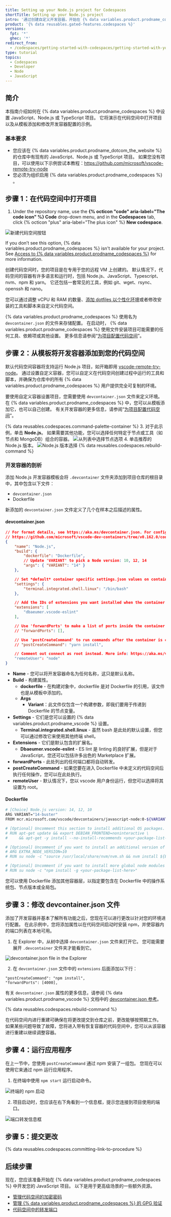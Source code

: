 ```yaml
---
title: Setting up your Node.js project for Codespaces
shortTitle: Setting up your Node.js project
intro: '通过创建自定义开发容器，开始在 {% data variables.product.prodname_codespaces %} 中使用 JavaScript、Node.js 或 TypeScript 项目。'
product: '{% data reusables.gated-features.codespaces %}'
versions:
  fpt: '*'
  ghec: '*'
redirect_from:
  - /codespaces/getting-started-with-codespaces/getting-started-with-your-nodejs-project-in-codespaces
type: tutorial
topics:
  - Codespaces
  - Developer
  - Node
  - JavaScript
---
```




## 简介

本指南介绍如何在 {% data variables.product.prodname_codespaces %} 中设置 JavaScript、Node.js 或 TypeScript 项目。 它将演示在代码空间中打开项目以及从模板添加和修改开发容器配置的示例。

### 基本要求

- 您应该在 {% data variables.product.prodname_dotcom_the_website %} 的仓库中有现有的 JavaScript、Node.js 或 TypeScript 项目。 如果您没有项目，可以使用以下示例尝试本教程：https://github.com/microsoft/vscode-remote-try-node
- 您必须为组织启用 {% data variables.product.prodname_codespaces %} 。

## 步骤 1：在代码空间中打开项目

1. Under the repository name, use the **{% octicon "code" aria-label="The code icon" %} Code** drop-down menu, and in the **Codespaces** tab, click {% octicon "plus" aria-label="The plus icon" %} **New codespace**.

  ![新建代码空间按钮](/assets/images/help/codespaces/new-codespace-button.png)

  If you don’t see this option, {% data variables.product.prodname_codespaces %} isn't available for your project. See [Access to {% data variables.product.prodname_codespaces %}](/codespaces/developing-in-codespaces/creating-a-codespace#access-to-codespaces) for more information.


创建代码空间时，您的项目是在专用于您的远程 VM 上创建的。 默认情况下，代码空间的容器有许多语言和运行时，包括 Node.js、JavaScript、Typescript、nvm、npm 和 yarn。 它还包括一套常见的工具，例如 git、wget、rsync、openssh 和 nano。

您可以通过调整 vCPU 和 RAM 的数量、[添加 dotfiles 以个性化环境](/codespaces/setting-up-your-codespace/personalizing-codespaces-for-your-account)或者修改安装的工具和脚本来自定义代码空间。

{% data variables.product.prodname_codespaces %} 使用名为 `devcontainer.json` 的文件来存储配置。 在启动时， {% data variables.product.prodname_codespaces %} 使用文件安装项目可能需要的任何工具、依赖项或其他设置。 更多信息请参阅“[为项目配置代码空间](/codespaces/setting-up-your-codespace/configuring-codespaces-for-your-project)”。

## 步骤 2：从模板将开发容器添加到您的代码空间

默认代码空间容器将支持运行 Node.js 项目，如开箱即用 [vscode-remote-try-node](https://github.com/microsoft/vscode-remote-try-node)。 通过设置自定义容器，您可以自定义在代码空间创建过程中运行的工具和脚本，并确保为仓库中的所有 {% data variables.product.prodname_codespaces %} 用户提供完全可复制的环境。

要使用自定义容器设置项目，您需要使用 `devcontainer.json` 文件来定义环境。 在 {% data variables.product.prodname_codespaces %} 中，您可以从模板添加它，也可以自己创建。 有关开发容器的更多信息，请参阅“[为项目配置代码空间](/codespaces/setting-up-your-codespace/configuring-codespaces-for-your-project)”。

{% data reusables.codespaces.command-palette-container %}
3. 对于此示例，单击 **Node.js**。  如果需要其他功能，您可以选择任何特定于节点或工具（如节点和 MongoDB）组合的容器。 ![从列表中选择节点选项](/assets/images/help/codespaces/add-node-prebuilt-container.png)
4. 单击推荐的 Node.js 版本。 ![Node.js 版本选择](/assets/images/help/codespaces/add-node-version.png)
{% data reusables.codespaces.rebuild-command %}

### 开发容器的剖析

添加 Node.js 开发容器模板会将 `.devcontainer` 文件夹添加到项目仓库的根目录中，其中包含以下文件：

- `devcontainer.json`
- Dockerfile

新添加的 `devcontainer.json` 文件定义了几个在样本之后描述的属性。

#### devcontainer.json

```json
// For format details, see https://aka.ms/devcontainer.json. For config options, see the README at:
// https://github.com/microsoft/vscode-dev-containers/tree/v0.162.0/containers/javascript-node
{
    "name": "Node.js",
    "build": {
        "dockerfile": "Dockerfile",
        // Update 'VARIANT' to pick a Node version: 10, 12, 14
        "args": { "VARIANT": "14" }
    },

    // Set *default* container specific settings.json values on container create.
    "settings": {
        "terminal.integrated.shell.linux": "/bin/bash"
    },

    // Add the IDs of extensions you want installed when the container is created.
    "extensions": [
        "dbaeumer.vscode-eslint"
    ],

    // Use 'forwardPorts' to make a list of ports inside the container available locally.
    // "forwardPorts": [],

    // Use 'postCreateCommand' to run commands after the container is created.
    // "postCreateCommand": "yarn install",

    // Comment out connect as root instead. More info: https://aka.ms/vscode-remote/containers/non-root.
    "remoteUser": "node"
}
```

- **Name** - 您可以将开发容器命名为任何名称，这只是默认名称。
- **Build** - 构建属性。
  - **dockerfile** - 在构建对象中，dockerfile 是对 Dockerfile 的引用，该文件也是从模板中添加的。
  - **Args**
    - **Variant**：此文件仅包含一个构建参数，即我们要用于传递到 Dockerfile 的节点变量。
- **Settings** - 它们是您可以设置的 {% data variables.product.prodname_vscode %} 设置。
  - **Terminal.integrated.shell.linux** - 虽然 bash 是此处的默认设置，但您可以通过修改它来使用其他终端 shell。
- **Extensions** - 它们是默认包含的扩展名。
  - **Dbaeumer.vscode-eslint** - ES lint 是 linting 的良好扩展，但是对于 JavaScript，您还可以包括许多出色的 Marketplace 扩展。
- **forwardPorts** - 此处列出的任何端口都将自动转发。
- **postCreateCommand** - 如果您要在进入 Dockerfile 中未定义的代码空间后执行任何操作，您可以在此处执行。
- **remoteUser** - 默认情况下，您以 vscode 用户身份运行，但您可以选择将其设置为 root。

#### Dockerfile

```bash
# [Choice] Node.js version: 14, 12, 10
ARG VARIANT="14-buster"
FROM mcr.microsoft.com/vscode/devcontainers/javascript-node:0-${VARIANT}

# [Optional] Uncomment this section to install additional OS packages.
# RUN apt-get update && export DEBIAN_FRONTEND=noninteractive \
#     && apt-get -y install --no-install-recommends <your-package-list-here>

# [Optional] Uncomment if you want to install an additional version of node using nvm
# ARG EXTRA_NODE_VERSION=10
# RUN su node -c "source /usr/local/share/nvm/nvm.sh && nvm install ${EXTRA_NODE_VERSION}"

# [Optional] Uncomment if you want to install more global node modules
# RUN su node -c "npm install -g <your-package-list-here>"
```

您可以使用 Dockerfile 添加其他容器层，以指定要包含在 Dockerfile 中的操作系统包、节点版本或全局包。

## 步骤 3：修改 devcontainer.json 文件

添加了开发容器并基本了解所有功能之后，您现在可以进行更改以针对您的环境进行配置。 在此示例中，您将添加属性以在代码空间启动时安装 npm，并使容器内的端口列表在本地可用。

1. 在 Explorer 中，从树中选择 `devcontainer.json` 文件来打开它。 您可能需要展开 `.devcontainer` 文件夹才能看到它。

  ![devcontainer.json file in the Explorer](/assets/images/help/codespaces/devcontainers-options.png)

2. 在 `devcontainer.json` 文件中的 `extensions` 后面添加以下行：

  ```json{:copy}
  "postCreateCommand": "npm install",
  "forwardPorts": [4000],
  ```

  有关 `devcontainer.json` 属性的更多信息，请参阅 {% data variables.product.prodname_vscode %} 文档中的 [devcontainer.json 参考](https://code.visualstudio.com/docs/remote/devcontainerjson-reference)。

{% data reusables.codespaces.rebuild-command %}

  在代码空间内进行重建可确保在将更改提交到仓库之前，更改能够按预期工作。 如果某些问题导致了故障，您将进入带有恢复容器的代码空间中，您可以从该容器进行重建以继续调整容器。


## 步骤 4：运行应用程序

在上一节中，您使用 `postCreateCommand` 通过 npm 安装了一组包。 您现在可以使用它来通过 npm 运行应用程序。

1. 在终端中使用 `npm start` 运行启动命令。

  ![终端的 npm 启动](/assets/images/help/codespaces/codespaces-npmstart.png)

2. 项目启动时，您应该在右下角看到一个信息框，提示您连接到项目使用的端口。

  ![端口转发信息框](/assets/images/help/codespaces/codespaces-port-toast.png)

## 步骤 5：提交更改

{% data reusables.codespaces.committing-link-to-procedure %}

## 后续步骤

现在，您应该准备开始在 {% data variables.product.prodname_codespaces %} 中开发您的 JavaScript 项目。 以下是用于更高级场景的一些额外资源。

- [管理代码空间的加密密码](/codespaces/managing-your-codespaces/managing-encrypted-secrets-for-your-codespaces)
- [管理 {% data variables.product.prodname_codespaces %} 的 GPG 验证](/codespaces/managing-your-codespaces/managing-gpg-verification-for-codespaces)
- [代码空间中的转发端口](/codespaces/developing-in-codespaces/forwarding-ports-in-your-codespace)
